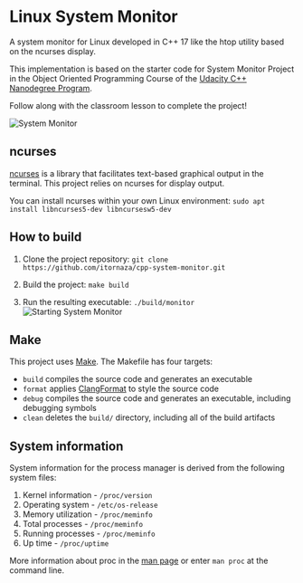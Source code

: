 # Linux System Monitor

A system monitor for Linux developed in C++ 17 like the htop utility based on the ncurses display.

This implementation is based on the starter code for System Monitor Project in the Object Oriented Programming Course of the [Udacity C++ Nanodegree Program](https://www.udacity.com/course/c-plus-plus-nanodegree--nd213). 

Follow along with the classroom lesson to complete the project!

![System Monitor](images/monitor.png)

## ncurses
[ncurses](https://www.gnu.org/software/ncurses/) is a library that facilitates text-based graphical output in the terminal. This project relies on ncurses for display output.

You can install ncurses within your own Linux environment: `sudo apt install libncurses5-dev libncursesw5-dev`

## How to build
1. Clone the project repository: `git clone https://github.com/itornaza/cpp-system-monitor.git`

2. Build the project: `make build`

3. Run the resulting executable: `./build/monitor`
![Starting System Monitor](images/starting_monitor.png)

## Make
This project uses [Make](https://www.gnu.org/software/make/). The Makefile has four targets:
* `build` compiles the source code and generates an executable
* `format` applies [ClangFormat](https://clang.llvm.org/docs/ClangFormat.html) to style the source code
* `debug` compiles the source code and generates an executable, including debugging symbols
* `clean` deletes the `build/` directory, including all of the build artifacts

## System information
System information for the process manager is derived from the following system files:

1. Kernel information - `/proc/version`
2. Operating system - `/etc/os-release`
3. Memory utilization - `/proc/meminfo`
4. Total processes - `/proc/meminfo` 
5. Running processes - `/proc/meminfo`
6. Up time - `/proc/uptime`

More information about proc in the [man page](http://man7.org/linux/man-pages/man5/proc.5.html) or enter `man proc` at the command line.